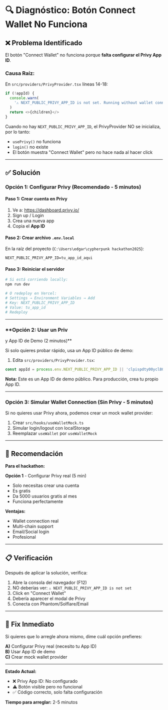 # 🔍 Diagnóstico: Botón Connect Wallet No Funciona

## ❌ **Problema Identificado**

El botón "Connect Wallet" no funciona porque **falta configurar el Privy App ID**.

### **Causa Raíz:**

En `src/providers/PrivyProvider.tsx` líneas 14-18:

```typescript
if (!appId) {
  console.warn(
    '⚠️ NEXT_PUBLIC_PRIVY_APP_ID is not set. Running without wallet connection.'
  )
  return <>{children}</>
}
```

Cuando no hay `NEXT_PUBLIC_PRIVY_APP_ID`, el PrivyProvider NO se inicializa, por lo tanto:

- `usePrivy()` no funciona
- `login()` no existe
- El botón muestra "Connect Wallet" pero no hace nada al hacer click

---

## ✅ **Solución**

### **Opción 1: Configurar Privy (Recomendado - 5 minutos)**

#### **Paso 1: Crear cuenta en Privy**

1. Ve a: https://dashboard.privy.io/
2. Sign up / Login
3. Crea una nueva app
4. Copia el **App ID**

#### **Paso 2: Crear archivo `.env.local`**

En la raíz del proyecto (`C:\Users\edgar\cypherpunk hackathon2025`):

```env
NEXT_PUBLIC_PRIVY_APP_ID=tu_app_id_aqui
```

#### **Paso 3: Reiniciar el servidor**

```bash
# Si está corriendo locally:
npm run dev

# O redeploy en Vercel:
# Settings → Environment Variables → Add
# Key: NEXT_PUBLIC_PRIVY_APP_ID
# Value: tu_app_id
# Redeploy
```

---

### \*\*Opción 2: Usar un Priv

y App ID de Demo (2 minutos)\*\*

Si solo quieres probar rápido, usa un App ID público de demo:

1. Edita `src/providers/PrivyProvider.tsx`:

```typescript
const appId = process.env.NEXT_PUBLIC_PRIVY_APP_ID || 'clpispdty00ycl80fpueukfm'
```

**Nota:** Este es un App ID de demo público. Para producción, crea tu propio App ID.

---

### **Opción 3: Simular Wallet Connection (Sin Privy - 5 minutos)**

Si no quieres usar Privy ahora, podemos crear un mock wallet provider:

1. Crear `src/hooks/useWalletMock.ts`
2. Simular login/logout con localStorage
3. Reemplazar `useWallet` por `useWalletMock`

---

## 🎯 **Recomendación**

**Para el hackathon:**

**Opción 1** - Configurar Privy real (5 min)

- Solo necesitas crear una cuenta
- Es gratis
- Da 5000 usuarios gratis al mes
- Funciona perfectamente

**Ventajas:**

- Wallet connection real
- Multi-chain support
- Email/Social login
- Profesional

---

## 📋 **Verificación**

Después de aplicar la solución, verifica:

1. Abre la consola del navegador (F12)
2. NO deberías ver: `⚠️ NEXT_PUBLIC_PRIVY_APP_ID is not set`
3. Click en "Connect Wallet"
4. Debería aparecer el modal de Privy
5. Conecta con Phantom/Solflare/Email

---

## 🔧 **Fix Inmediato**

Si quieres que lo arregle ahora mismo, dime cuál opción prefieres:

**A)** Configurar Privy real (necesito tu App ID)  
**B)** Usar App ID de demo  
**C)** Crear mock wallet provider

---

**Estado Actual:**

- ❌ Privy App ID: No configurado
- ⚠️ Botón visible pero no funcional
- ✅ Código correcto, solo falta configuración

**Tiempo para arreglar:** 2-5 minutos





















